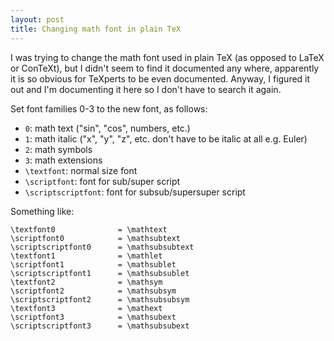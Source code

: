 ```yaml
---
layout: post
title: Changing math font in plain TeX
---
```

I was trying to change the math font used in plain TeX (as opposed to LaTeX or ConTeXt), but I didn't seem to find it documented any where, apparently it is so obvious for TeXperts to be even documented. Anyway, I figured it out and I'm documenting it here so I don't have to search it again.

Set font families 0-3 to the new font, as follows:
* `0`: math text ("sin", "cos", numbers, etc.)
* `1`: math italic ("x", "y", "z", etc. don't have to be italic at all e.g. Euler)
* `2`: math symbols
* `3`: math extensions
* `\textfont`: normal size font
* `\scriptfont`: font for sub/super script
* `\scriptscriptfont`: font for subsub/supersuper script

Something like:

    \textfont0              = \mathtext 
    \scriptfont0            = \mathsubtext
    \scriptscriptfont0      = \mathsubsubtext
    \textfont1              = \mathlet
    \scriptfont1            = \mathsublet
    \scriptscriptfont1      = \mathsubsublet
    \textfont2              = \mathsym
    \scriptfont2            = \mathsubsym
    \scriptscriptfont2      = \mathsubsubsym
    \textfont3              = \mathext
    \scriptfont3            = \mathsubext
    \scriptscriptfont3      = \mathsubsubext

